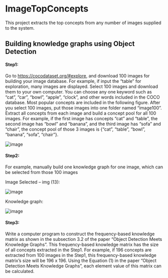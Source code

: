 # ImageTopConcepts

This project extracts the top concepts from any number of images supplied to the system.

## Building knowledge graphs using Object Detection

#### Step1: 
Go to https://cocodataset.org/#explore, and download 100 images for building your image database. For example, if input the “table” for exploration, many images are displayed. Select 100 images and download them to your own computer. You can choose any one keyword such as “cat”, “car”, “bowl”, “apple”, “clock”, and other words included in the COCO database. Most popular concepts are included in the following figure. After you select 100 images, put those images into one folder named “image100”. Extract all concepts from each image and build a concept pool for all 100 images. For example, if the first image has concepts “cat” and “table”, the second image has “bowl” and “banana”, and the third image has “sofa” and “chair”, the concept pool of those 3 images is {“cat”, “table”, “bowl”, “banana”, “sofa”, “chair”}.
 
![image](https://user-images.githubusercontent.com/36981925/148312627-8c960772-6a04-44b4-9d80-7495dae9b09d.png)



#### Step2:
For example, manually build one knowledge graph for one image, which can be selected from those 100 images

Image Selected – img (13):

![image](https://user-images.githubusercontent.com/36981925/148311056-79ba6453-b215-4e0f-9381-b2cb70e46db5.png)


Knowledge graph:
 
![image](https://user-images.githubusercontent.com/36981925/148311085-f784c0c7-bc75-40fc-b99b-48a1844c518e.png)


#### Step3: 
Write a computer program to construct the frequency-based knowledge matrix as shown in the subsection 3.2 of the paper “Object Detection Meets Knowledge Graphs”. This frequency-based knowledge matrix has the size of all concepts extracted in the Step1. For example, if 196 concepts are extracted from 100 images in the Step1, this frequency-based knowledge matrix’s size will be 196 x 196. Using the Equation (1) in the paper “Object Detection Meets Knowledge Graphs”, each element value of this matrix can be calculated.
